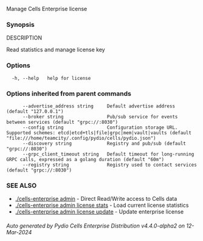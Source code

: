 Manage Cells Enterprise license

### Synopsis


DESCRIPTION

  Read statistics and manage license key



### Options

```
  -h, --help   help for license
```

### Options inherited from parent commands

```
      --advertise_address string     Default advertise address (default "127.0.0.1")
      --broker string                Pub/sub service for events between services (default "grpc://:8030")
      --config string                Configuration storage URL. Supported schemes: etcd|etcd+tls|file|grpc|mem|vault|vaults (default "file:///home/teamcity/.config/pydio/cells/pydio.json")
      --discovery string             Registry and pub/sub (default "grpc://:8030")
      --grpc_client_timeout string   Default timeout for long-running GRPC calls, expressed as a golang duration (default "60m")
      --registry string              Registry used to contact services (default "grpc://:8030")
```

### SEE ALSO

* [./cells-enterprise admin](./cells-enterprise-admin)	 - Direct Read/Write access to Cells data
* [./cells-enterprise admin license stats](./cells-enterprise-admin-license-stats)	 - Load current license statistics
* [./cells-enterprise admin license update](./cells-enterprise-admin-license-update)	 - Update enterprise license

###### Auto generated by Pydio Cells Enterprise Distribution v4.4.0-alpha2 on 12-Mar-2024

